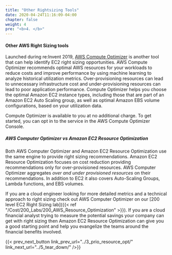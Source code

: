 ```yaml
---
title: "Other Rightsizing Tools"
date: 2020-04-24T11:16:09-04:00
chapter: false
weight: 4
pre: "<b>4. </b>"
---
```


#### Other AWS Right Sizing tools


Launched during re:Invent 2019, [AWS Compute Optimizer](http://aws.amazon.com/compute-optimizer/) is another tool that can help identify EC2 right sizing opportunities. AWS Compute Optimizer recommends optimal AWS resources for your workloads to reduce costs and improve performance by using machine learning to analyze historical utilization metrics. Over-provisioning resources can lead to unnecessary infrastructure cost and under-provisioning resources can lead to poor application performance. Compute Optimizer helps you choose the optimal Amazon EC2 instance types, including those that are part of an Amazon EC2 Auto Scaling group, as well as optimal Amazon EBS volume configurations, based on your utilization data.

Compute Optimizer is available to you at no additional charge. To get started, you can opt in to the service in the AWS Compute Optimizer Console.

##### AWS Computer Optimizer vs Amazon EC2 Resource Optimization

Both AWS Computer Optimizer and Amazon EC2 Resource Optimization use the same engine to provide right sizing recommendations. Amazon EC2 Resource Optimization focuses on cost reduction providing recommendations only for over-provisioned resources. AWS Computer Optimizer aggregates *over and under provisioned resources* on their recommendations. In addition to EC2 it also covers Auto-Scaling Groups, Lambda functions, and EBS volumes.

If you are a cloud engineer looking for more detailed metrics and a technical approach to right sizing check out AWS Computer Optimizer on our [200 level EC2 Right Sizing lab]({{< ref "/Cost/200_Labs/200_AWS_Resource_Optimization" >}}). If you are a cloud financial analyst trying to measure the potential savings your company can get with right sizing then Amazon EC2 Resource Optimization can give you a good starting point and help you evangelize the teams around the financial benefits involved.

{{< prev_next_button link_prev_url="../3_prio_resource_opt/" link_next_url="../5_tear_down/" />}}
